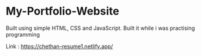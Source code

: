 # My-Portfolio-Website

Built using simple HTML, CSS and JavaScript. Built it while i was practising programming

Link : https://chethan-resume1.netlify.app/
